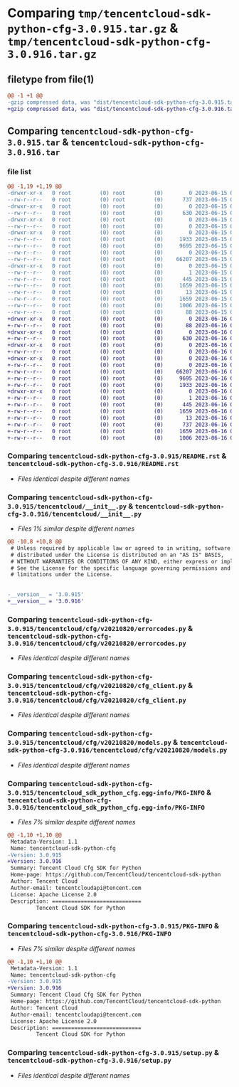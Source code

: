 # Comparing `tmp/tencentcloud-sdk-python-cfg-3.0.915.tar.gz` & `tmp/tencentcloud-sdk-python-cfg-3.0.916.tar.gz`

## filetype from file(1)

```diff
@@ -1 +1 @@
-gzip compressed data, was "dist/tencentcloud-sdk-python-cfg-3.0.915.tar", last modified: Thu Jun 15 00:20:36 2023, max compression
+gzip compressed data, was "dist/tencentcloud-sdk-python-cfg-3.0.916.tar", last modified: Fri Jun 16 00:29:27 2023, max compression
```

## Comparing `tencentcloud-sdk-python-cfg-3.0.915.tar` & `tencentcloud-sdk-python-cfg-3.0.916.tar`

### file list

```diff
@@ -1,19 +1,19 @@
-drwxr-xr-x   0 root         (0) root         (0)        0 2023-06-15 00:20:36.000000 tencentcloud-sdk-python-cfg-3.0.915/
--rw-r--r--   0 root         (0) root         (0)      737 2023-06-15 00:20:36.000000 tencentcloud-sdk-python-cfg-3.0.915/README.rst
-drwxr-xr-x   0 root         (0) root         (0)        0 2023-06-15 00:20:36.000000 tencentcloud-sdk-python-cfg-3.0.915/tencentcloud/
--rw-r--r--   0 root         (0) root         (0)      630 2023-06-15 00:20:36.000000 tencentcloud-sdk-python-cfg-3.0.915/tencentcloud/__init__.py
-drwxr-xr-x   0 root         (0) root         (0)        0 2023-06-15 00:20:36.000000 tencentcloud-sdk-python-cfg-3.0.915/tencentcloud/cfg/
--rw-r--r--   0 root         (0) root         (0)        0 2023-06-15 00:20:36.000000 tencentcloud-sdk-python-cfg-3.0.915/tencentcloud/cfg/__init__.py
-drwxr-xr-x   0 root         (0) root         (0)        0 2023-06-15 00:20:36.000000 tencentcloud-sdk-python-cfg-3.0.915/tencentcloud/cfg/v20210820/
--rw-r--r--   0 root         (0) root         (0)     1933 2023-06-15 00:20:36.000000 tencentcloud-sdk-python-cfg-3.0.915/tencentcloud/cfg/v20210820/errorcodes.py
--rw-r--r--   0 root         (0) root         (0)     9695 2023-06-15 00:20:36.000000 tencentcloud-sdk-python-cfg-3.0.915/tencentcloud/cfg/v20210820/cfg_client.py
--rw-r--r--   0 root         (0) root         (0)        0 2023-06-15 00:20:36.000000 tencentcloud-sdk-python-cfg-3.0.915/tencentcloud/cfg/v20210820/__init__.py
--rw-r--r--   0 root         (0) root         (0)    66207 2023-06-15 00:20:36.000000 tencentcloud-sdk-python-cfg-3.0.915/tencentcloud/cfg/v20210820/models.py
-drwxr-xr-x   0 root         (0) root         (0)        0 2023-06-15 00:20:36.000000 tencentcloud-sdk-python-cfg-3.0.915/tencentcloud_sdk_python_cfg.egg-info/
--rw-r--r--   0 root         (0) root         (0)        1 2023-06-15 00:20:36.000000 tencentcloud-sdk-python-cfg-3.0.915/tencentcloud_sdk_python_cfg.egg-info/dependency_links.txt
--rw-r--r--   0 root         (0) root         (0)      445 2023-06-15 00:20:36.000000 tencentcloud-sdk-python-cfg-3.0.915/tencentcloud_sdk_python_cfg.egg-info/SOURCES.txt
--rw-r--r--   0 root         (0) root         (0)     1659 2023-06-15 00:20:36.000000 tencentcloud-sdk-python-cfg-3.0.915/tencentcloud_sdk_python_cfg.egg-info/PKG-INFO
--rw-r--r--   0 root         (0) root         (0)       13 2023-06-15 00:20:36.000000 tencentcloud-sdk-python-cfg-3.0.915/tencentcloud_sdk_python_cfg.egg-info/top_level.txt
--rw-r--r--   0 root         (0) root         (0)     1659 2023-06-15 00:20:36.000000 tencentcloud-sdk-python-cfg-3.0.915/PKG-INFO
--rw-r--r--   0 root         (0) root         (0)     1006 2023-06-15 00:20:36.000000 tencentcloud-sdk-python-cfg-3.0.915/setup.py
--rw-r--r--   0 root         (0) root         (0)       88 2023-06-15 00:20:36.000000 tencentcloud-sdk-python-cfg-3.0.915/setup.cfg
+drwxr-xr-x   0 root         (0) root         (0)        0 2023-06-16 00:29:27.000000 tencentcloud-sdk-python-cfg-3.0.916/
+-rw-r--r--   0 root         (0) root         (0)       88 2023-06-16 00:29:27.000000 tencentcloud-sdk-python-cfg-3.0.916/setup.cfg
+drwxr-xr-x   0 root         (0) root         (0)        0 2023-06-16 00:29:27.000000 tencentcloud-sdk-python-cfg-3.0.916/tencentcloud/
+-rw-r--r--   0 root         (0) root         (0)      630 2023-06-16 00:29:27.000000 tencentcloud-sdk-python-cfg-3.0.916/tencentcloud/__init__.py
+drwxr-xr-x   0 root         (0) root         (0)        0 2023-06-16 00:29:27.000000 tencentcloud-sdk-python-cfg-3.0.916/tencentcloud/cfg/
+-rw-r--r--   0 root         (0) root         (0)        0 2023-06-16 00:29:27.000000 tencentcloud-sdk-python-cfg-3.0.916/tencentcloud/cfg/__init__.py
+drwxr-xr-x   0 root         (0) root         (0)        0 2023-06-16 00:29:27.000000 tencentcloud-sdk-python-cfg-3.0.916/tencentcloud/cfg/v20210820/
+-rw-r--r--   0 root         (0) root         (0)        0 2023-06-16 00:29:27.000000 tencentcloud-sdk-python-cfg-3.0.916/tencentcloud/cfg/v20210820/__init__.py
+-rw-r--r--   0 root         (0) root         (0)    66207 2023-06-16 00:29:27.000000 tencentcloud-sdk-python-cfg-3.0.916/tencentcloud/cfg/v20210820/models.py
+-rw-r--r--   0 root         (0) root         (0)     9695 2023-06-16 00:29:27.000000 tencentcloud-sdk-python-cfg-3.0.916/tencentcloud/cfg/v20210820/cfg_client.py
+-rw-r--r--   0 root         (0) root         (0)     1933 2023-06-16 00:29:27.000000 tencentcloud-sdk-python-cfg-3.0.916/tencentcloud/cfg/v20210820/errorcodes.py
+drwxr-xr-x   0 root         (0) root         (0)        0 2023-06-16 00:29:27.000000 tencentcloud-sdk-python-cfg-3.0.916/tencentcloud_sdk_python_cfg.egg-info/
+-rw-r--r--   0 root         (0) root         (0)        1 2023-06-16 00:29:27.000000 tencentcloud-sdk-python-cfg-3.0.916/tencentcloud_sdk_python_cfg.egg-info/dependency_links.txt
+-rw-r--r--   0 root         (0) root         (0)      445 2023-06-16 00:29:27.000000 tencentcloud-sdk-python-cfg-3.0.916/tencentcloud_sdk_python_cfg.egg-info/SOURCES.txt
+-rw-r--r--   0 root         (0) root         (0)     1659 2023-06-16 00:29:27.000000 tencentcloud-sdk-python-cfg-3.0.916/tencentcloud_sdk_python_cfg.egg-info/PKG-INFO
+-rw-r--r--   0 root         (0) root         (0)       13 2023-06-16 00:29:27.000000 tencentcloud-sdk-python-cfg-3.0.916/tencentcloud_sdk_python_cfg.egg-info/top_level.txt
+-rw-r--r--   0 root         (0) root         (0)      737 2023-06-16 00:29:27.000000 tencentcloud-sdk-python-cfg-3.0.916/README.rst
+-rw-r--r--   0 root         (0) root         (0)     1659 2023-06-16 00:29:27.000000 tencentcloud-sdk-python-cfg-3.0.916/PKG-INFO
+-rw-r--r--   0 root         (0) root         (0)     1006 2023-06-16 00:29:27.000000 tencentcloud-sdk-python-cfg-3.0.916/setup.py
```

### Comparing `tencentcloud-sdk-python-cfg-3.0.915/README.rst` & `tencentcloud-sdk-python-cfg-3.0.916/README.rst`

 * *Files identical despite different names*

### Comparing `tencentcloud-sdk-python-cfg-3.0.915/tencentcloud/__init__.py` & `tencentcloud-sdk-python-cfg-3.0.916/tencentcloud/__init__.py`

 * *Files 1% similar despite different names*

```diff
@@ -10,8 +10,8 @@
 # Unless required by applicable law or agreed to in writing, software
 # distributed under the License is distributed on an "AS IS" BASIS,
 # WITHOUT WARRANTIES OR CONDITIONS OF ANY KIND, either express or implied.
 # See the License for the specific language governing permissions and
 # limitations under the License.
 
 
-__version__ = '3.0.915'
+__version__ = '3.0.916'
```

### Comparing `tencentcloud-sdk-python-cfg-3.0.915/tencentcloud/cfg/v20210820/errorcodes.py` & `tencentcloud-sdk-python-cfg-3.0.916/tencentcloud/cfg/v20210820/errorcodes.py`

 * *Files identical despite different names*

### Comparing `tencentcloud-sdk-python-cfg-3.0.915/tencentcloud/cfg/v20210820/cfg_client.py` & `tencentcloud-sdk-python-cfg-3.0.916/tencentcloud/cfg/v20210820/cfg_client.py`

 * *Files identical despite different names*

### Comparing `tencentcloud-sdk-python-cfg-3.0.915/tencentcloud/cfg/v20210820/models.py` & `tencentcloud-sdk-python-cfg-3.0.916/tencentcloud/cfg/v20210820/models.py`

 * *Files identical despite different names*

### Comparing `tencentcloud-sdk-python-cfg-3.0.915/tencentcloud_sdk_python_cfg.egg-info/PKG-INFO` & `tencentcloud-sdk-python-cfg-3.0.916/tencentcloud_sdk_python_cfg.egg-info/PKG-INFO`

 * *Files 7% similar despite different names*

```diff
@@ -1,10 +1,10 @@
 Metadata-Version: 1.1
 Name: tencentcloud-sdk-python-cfg
-Version: 3.0.915
+Version: 3.0.916
 Summary: Tencent Cloud Cfg SDK for Python
 Home-page: https://github.com/TencentCloud/tencentcloud-sdk-python
 Author: Tencent Cloud
 Author-email: tencentcloudapi@tencent.com
 License: Apache License 2.0
 Description: ============================
         Tencent Cloud SDK for Python
```

### Comparing `tencentcloud-sdk-python-cfg-3.0.915/PKG-INFO` & `tencentcloud-sdk-python-cfg-3.0.916/PKG-INFO`

 * *Files 7% similar despite different names*

```diff
@@ -1,10 +1,10 @@
 Metadata-Version: 1.1
 Name: tencentcloud-sdk-python-cfg
-Version: 3.0.915
+Version: 3.0.916
 Summary: Tencent Cloud Cfg SDK for Python
 Home-page: https://github.com/TencentCloud/tencentcloud-sdk-python
 Author: Tencent Cloud
 Author-email: tencentcloudapi@tencent.com
 License: Apache License 2.0
 Description: ============================
         Tencent Cloud SDK for Python
```

### Comparing `tencentcloud-sdk-python-cfg-3.0.915/setup.py` & `tencentcloud-sdk-python-cfg-3.0.916/setup.py`

 * *Files identical despite different names*

